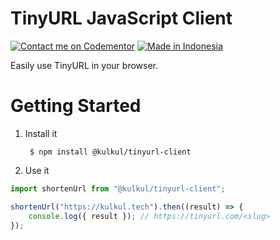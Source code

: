 # TinyURL JavaScript Client

[![Contact me on Codementor](https://cdn.codementor.io/badges/contact_me_github.svg)](https://www.codementor.io/amappuji?utm_source=github&utm_medium=button&utm_term=amappuji&utm_campaign=github)
[![Made in Indonesia](https://made-in-indonesia.github.io/made-in-indonesia.svg)](https://github.com/made-in-indonesia/made-in-indonesia)

Easily use TinyURL in your browser.

# Getting Started

1. Install it

        $ npm install @kulkul/tinyurl-client

2. Use it

```javascript
import shortenUrl from "@kulkul/tinyurl-client";

shortenUrl("https://kulkul.tech").then((result) => {
    console.log({ result }); // https://tinyurl.com/<slug>
});
```